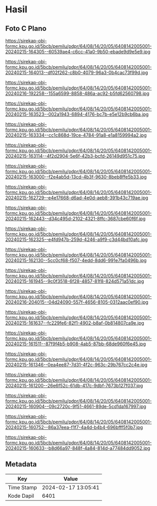 # Hasil

## Foto C Plano

https://sirekap-obj-formc.kpu.go.id/5bcb/pemilu/pdpr/64/08/14/20/05/6408142005001-20240215-164305--60539ae4-c6cc-41a0-9b50-ebade9d9e5e9.jpg

https://sirekap-obj-formc.kpu.go.id/5bcb/pemilu/pdpr/64/08/14/20/05/6408142005001-20240215-164013--df02f262-c8b0-4079-96a3-0b4cac73f99d.jpg

https://sirekap-obj-formc.kpu.go.id/5bcb/pemilu/pdpr/64/08/14/20/05/6408142005001-20240216-192258--155a6599-8858-486a-ac92-b5fd62560798.jpg

https://sirekap-obj-formc.kpu.go.id/5bcb/pemilu/pdpr/64/08/14/20/05/6408142005001-20240215-163523--002a1943-6894-4176-bc7b-e5e12b9cb6ba.jpg

https://sirekap-obj-formc.kpu.go.id/5bcb/pemilu/pdpr/64/08/14/20/05/6408142005001-20240215-163334--cc1c868d-19ce-4784-91a8-e1a8159994a2.jpg

https://sirekap-obj-formc.kpu.go.id/5bcb/pemilu/pdpr/64/08/14/20/05/6408142005001-20240215-163114--4f2d2904-5e6f-42b3-bcfd-26149d951c75.jpg

https://sirekap-obj-formc.kpu.go.id/5bcb/pemilu/pdpr/64/08/14/20/05/6408142005001-20240215-163000--f2e4ab5d-13cd-4b3f-9630-8beb8ffe5b33.jpg

https://sirekap-obj-formc.kpu.go.id/5bcb/pemilu/pdpr/64/08/14/20/05/6408142005001-20240215-162729--e4e17668-d6ad-4e0d-aeb8-391b43c719ae.jpg

https://sirekap-obj-formc.kpu.go.id/5bcb/pemilu/pdpr/64/08/14/20/05/6408142005001-20240215-162443--d34c495d-2102-4321-8ffc-3687cbe60f6f.jpg

https://sirekap-obj-formc.kpu.go.id/5bcb/pemilu/pdpr/64/08/14/20/05/6408142005001-20240215-162325--e4fd947b-259d-4246-a9f9-c3d44bd10afc.jpg

https://sirekap-obj-formc.kpu.go.id/5bcb/pemilu/pdpr/64/08/14/20/05/6408142005001-20240215-162130--5cc0cf68-f507-4edd-8dd6-991e7fa0496b.jpg

https://sirekap-obj-formc.kpu.go.id/5bcb/pemilu/pdpr/64/08/14/20/05/6408142005001-20240215-161945--9c0f3518-6f28-4857-81f8-824d571a51dc.jpg

https://sirekap-obj-formc.kpu.go.id/5bcb/pemilu/pdpr/64/08/14/20/05/6408142005001-20240216-204015--04d24090-557f-4656-8105-0312aac0ef90.jpg

https://sirekap-obj-formc.kpu.go.id/5bcb/pemilu/pdpr/64/08/14/20/05/6408142005001-20240215-161637--fc229fe6-82f1-4902-b8af-0b814807ca9e.jpg

https://sirekap-obj-formc.kpu.go.id/5bcb/pemilu/pdpr/64/08/14/20/05/6408142005001-20240215-161511--87f9f4b5-b908-4ab5-87bb-68de960f6e45.jpg

https://sirekap-obj-formc.kpu.go.id/5bcb/pemilu/pdpr/64/08/14/20/05/6408142005001-20240215-161346--0ea4ee87-7d31-4f2c-963c-29b767cc2c4e.jpg

https://sirekap-obj-formc.kpu.go.id/5bcb/pemilu/pdpr/64/08/14/20/05/6408142005001-20240215-161200--26e6f52c-61db-417c-9dbf-7673b127f037.jpg

https://sirekap-obj-formc.kpu.go.id/5bcb/pemilu/pdpr/64/08/14/20/05/6408142005001-20240215-160904--09c2720c-9f51-4661-89de-5cd1da167997.jpg

https://sirekap-obj-formc.kpu.go.id/5bcb/pemilu/pdpr/64/08/14/20/05/6408142005001-20240215-160752--86a37eea-f1f7-4a4d-b4b4-696bfff5f0b7.jpg

https://sirekap-obj-formc.kpu.go.id/5bcb/pemilu/pdpr/64/08/14/20/05/6408142005001-20240215-160633--b8d66a97-848f-4a84-814d-a77484dd9052.jpg


## Metadata

| Key        | Value               |
| ---------- | ------------------- |
| Time Stamp | 2024-02-17 13:05:41 |
| Kode Dapil | 6401                |




